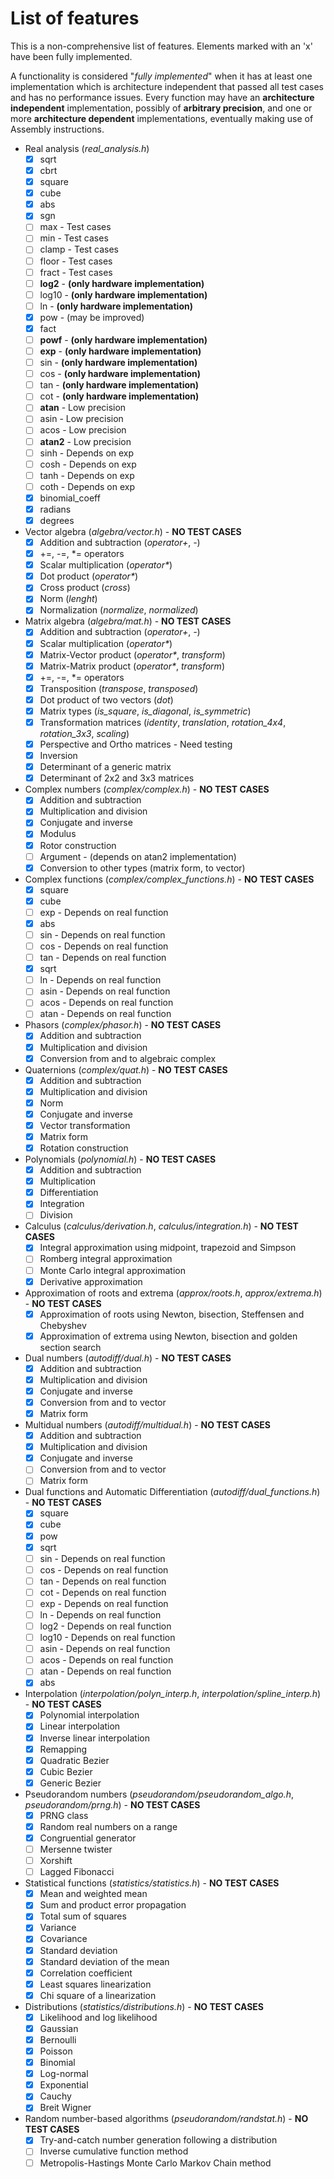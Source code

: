 # List of features
This is a non-comprehensive list of features. Elements marked with an 'x' have been fully implemented.

A functionality is considered "_fully implemented_" when it has at least one implementation which is architecture independent that passed all test cases and has no performance issues. Every function may have an **architecture independent** implementation, possibly of **arbitrary precision**, and one or more **architecture dependent** implementations, eventually making use of Assembly instructions.

- Real analysis (_real_analysis.h_)
  - [x] sqrt
  - [x] cbrt
  - [x] square
  - [x] cube
  - [x] abs
  - [x] sgn
  - [ ] max - Test cases
  - [ ] min - Test cases
  - [ ] clamp - Test cases
  - [ ] floor - Test cases
  - [ ] fract - Test cases
  - [ ] **log2** - **(only hardware implementation)**
  - [ ] log10 - **(only hardware implementation)**
  - [ ] ln - **(only hardware implementation)**
  - [x] pow - (may be improved)
  - [x] fact
  - [ ] **powf** - **(only hardware implementation)**
  - [ ] **exp** - **(only hardware implementation)**
  - [ ] sin - **(only hardware implementation)**
  - [ ] cos - **(only hardware implementation)**
  - [ ] tan - **(only hardware implementation)**
  - [ ] cot - **(only hardware implementation)**
  - [ ] **atan** - Low precision
  - [ ] asin - Low precision
  - [ ] acos - Low precision
  - [ ] **atan2** - Low precision
  - [ ] sinh - Depends on exp
  - [ ] cosh - Depends on exp
  - [ ] tanh - Depends on exp
  - [ ] coth - Depends on exp
  - [x] binomial_coeff
  - [x] radians
  - [x] degrees

- Vector algebra (_algebra/vector.h_) - **NO TEST CASES**
  - [x] Addition and subtraction (_operator+_, _-_)
  - [x] +=, -=, *= operators
  - [x] Scalar multiplication (_operator*_)
  - [x] Dot product (_operator*_)
  - [x] Cross product (_cross_)
  - [x] Norm (_lenght_)
  - [x] Normalization (_normalize_, _normalized_)

- Matrix algebra (_algebra/mat.h_) - **NO TEST CASES**
  - [x] Addition and subtraction (_operator+_, _-_)
  - [x] Scalar multiplication (_operator*_)
  - [x] Matrix-Vector product (_operator*_, _transform_)
  - [x] Matrix-Matrix product (_operator*_, _transform_)
  - [x] +=, -=, *= operators
  - [x] Transposition (_transpose_, _transposed_)
  - [x] Dot product of two vectors (_dot_)
  - [x] Matrix types (_is_square_, _is_diagonal_, _is_symmetric_)
  - [x] Transformation matrices (_identity_, _translation_, _rotation_4x4_, _rotation_3x3_, _scaling_)
  - [x] Perspective and Ortho matrices - Need testing
  - [x] Inversion
  - [x] Determinant of a generic matrix
  - [x] Determinant of 2x2 and 3x3 matrices

- Complex numbers (_complex/complex.h_) - **NO TEST CASES**
  - [x] Addition and subtraction
  - [x] Multiplication and division
  - [x] Conjugate and inverse
  - [x] Modulus
  - [x] Rotor construction
  - [ ] Argument - (depends on atan2 implementation)
  - [x] Conversion to other types (matrix form, to vector)

- Complex functions (_complex/complex_functions.h_) - **NO TEST CASES**
  - [x] square
  - [x] cube
  - [ ] exp - Depends on real function
  - [x] abs
  - [ ] sin - Depends on real function
  - [ ] cos - Depends on real function
  - [ ] tan - Depends on real function
  - [x] sqrt
  - [ ] ln - Depends on real function
  - [ ] asin - Depends on real function
  - [ ] acos - Depends on real function
  - [ ] atan - Depends on real function

- Phasors (_complex/phasor.h_) - **NO TEST CASES**
  - [x] Addition and subtraction
  - [x] Multiplication and division
  - [x] Conversion from and to algebraic complex

- Quaternions (_complex/quat.h_) - **NO TEST CASES**
  - [x] Addition and subtraction
  - [x] Multiplication and division
  - [x] Norm
  - [x] Conjugate and inverse
  - [x] Vector transformation
  - [x] Matrix form
  - [x] Rotation construction

- Polynomials (_polynomial.h_) - **NO TEST CASES**
  - [x] Addition and subtraction
  - [x] Multiplication
  - [x] Differentiation
  - [x] Integration
  - [ ] Division

- Calculus (_calculus/derivation.h_, _calculus/integration.h_) - **NO TEST CASES**
  - [x] Integral approximation using midpoint, trapezoid and Simpson
  - [ ] Romberg integral approximation
  - [ ] Monte Carlo integral approximation
  - [x] Derivative approximation

- Approximation of roots and extrema (_approx/roots.h_, _approx/extrema.h_) - **NO TEST CASES**
  - [x] Approximation of roots using Newton, bisection, Steffensen and Chebyshev
  - [x] Approximation of extrema using Newton, bisection and golden section search

- Dual numbers (_autodiff/dual.h_) - **NO TEST CASES**
  - [x] Addition and subtraction
  - [x] Multiplication and division
  - [x] Conjugate and inverse
  - [x] Conversion from and to vector
  - [x] Matrix form

- Multidual numbers (_autodiff/multidual.h_) - **NO TEST CASES**
  - [x] Addition and subtraction
  - [x] Multiplication and division
  - [x] Conjugate and inverse
  - [ ] Conversion from and to vector
  - [ ] Matrix form

- Dual functions and Automatic Differentiation (_autodiff/dual_functions.h_) - **NO TEST CASES**
  - [x] square
  - [x] cube
  - [x] pow
  - [x] sqrt
  - [ ] sin - Depends on real function
  - [ ] cos - Depends on real function
  - [ ] tan - Depends on real function
  - [ ] cot - Depends on real function
  - [ ] exp - Depends on real function
  - [ ] ln - Depends on real function
  - [ ] log2 - Depends on real function
  - [ ] log10 - Depends on real function
  - [ ] asin - Depends on real function
  - [ ] acos - Depends on real function
  - [ ] atan - Depends on real function
  - [x] abs

- Interpolation (_interpolation/polyn_interp.h_, _interpolation/spline_interp.h_) - **NO TEST CASES**
  - [x] Polynomial interpolation
  - [x] Linear interpolation
  - [x] Inverse linear interpolation
  - [x] Remapping
  - [x] Quadratic Bezier
  - [x] Cubic Bezier
  - [x] Generic Bezier

- Pseudorandom numbers (_pseudorandom/pseudorandom_algo.h_, _pseudorandom/prng.h_) - **NO TEST CASES**
  - [x] PRNG class
  - [x] Random real numbers on a range
  - [x] Congruential generator
  - [ ] Mersenne twister
  - [ ] Xorshift
  - [ ] Lagged Fibonacci

- Statistical functions (_statistics/statistics.h_) - **NO TEST CASES**
  - [x] Mean and weighted mean
  - [x] Sum and product error propagation
  - [x] Total sum of squares
  - [x] Variance
  - [x] Covariance
  - [x] Standard deviation
  - [x] Standard deviation of the mean
  - [x] Correlation coefficient
  - [x] Least squares linearization
  - [x] Chi square of a linearization

- Distributions (_statistics/distributions.h_) - **NO TEST CASES**
  - [x] Likelihood and log likelihood
  - [x] Gaussian
  - [x] Bernoulli
  - [x] Poisson
  - [x] Binomial
  - [x] Log-normal
  - [x] Exponential
  - [x] Cauchy
  - [x] Breit Wigner

- Random number-based algorithms (_pseudorandom/randstat.h_) - **NO TEST CASES**
  - [x] Try-and-catch number generation following a distribution
  - [ ] Inverse cumulative function method
  - [ ] Metropolis-Hastings Monte Carlo Markov Chain method
